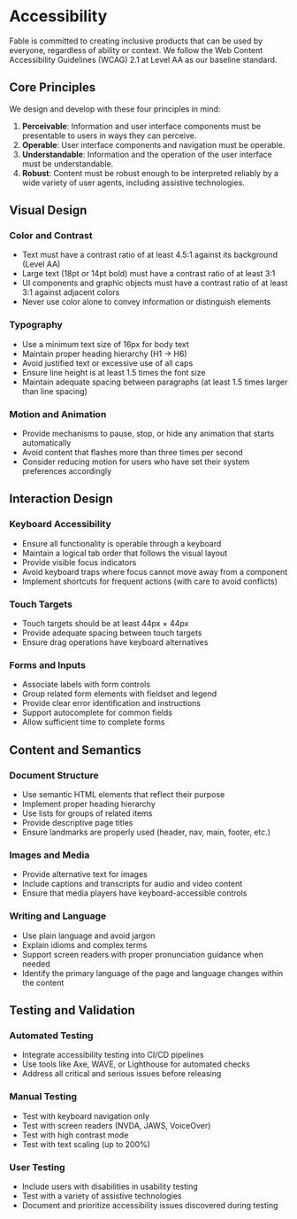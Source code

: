 # Accessibility

Fable is committed to creating inclusive products that can be used by everyone, regardless of ability or context. We follow the Web Content Accessibility Guidelines (WCAG) 2.1 at Level AA as our baseline standard.

## Core Principles

We design and develop with these four principles in mind:

1. **Perceivable**: Information and user interface components must be presentable to users in ways they can perceive.
2. **Operable**: User interface components and navigation must be operable.
3. **Understandable**: Information and the operation of the user interface must be understandable.
4. **Robust**: Content must be robust enough to be interpreted reliably by a wide variety of user agents, including assistive technologies.

## Visual Design

### Color and Contrast

- Text must have a contrast ratio of at least 4.5:1 against its background (Level AA)
- Large text (18pt or 14pt bold) must have a contrast ratio of at least 3:1
- UI components and graphic objects must have a contrast ratio of at least 3:1 against adjacent colors
- Never use color alone to convey information or distinguish elements

### Typography

- Use a minimum text size of 16px for body text
- Maintain proper heading hierarchy (H1 → H6)
- Avoid justified text or excessive use of all caps
- Ensure line height is at least 1.5 times the font size
- Maintain adequate spacing between paragraphs (at least 1.5 times larger than line spacing)

### Motion and Animation

- Provide mechanisms to pause, stop, or hide any animation that starts automatically
- Avoid content that flashes more than three times per second
- Consider reducing motion for users who have set their system preferences accordingly

## Interaction Design

### Keyboard Accessibility

- Ensure all functionality is operable through a keyboard
- Maintain a logical tab order that follows the visual layout
- Provide visible focus indicators
- Avoid keyboard traps where focus cannot move away from a component
- Implement shortcuts for frequent actions (with care to avoid conflicts)

### Touch Targets

- Touch targets should be at least 44px × 44px
- Provide adequate spacing between touch targets
- Ensure drag operations have keyboard alternatives

### Forms and Inputs

- Associate labels with form controls
- Group related form elements with fieldset and legend
- Provide clear error identification and instructions
- Support autocomplete for common fields
- Allow sufficient time to complete forms

## Content and Semantics

### Document Structure

- Use semantic HTML elements that reflect their purpose
- Implement proper heading hierarchy
- Use lists for groups of related items
- Provide descriptive page titles
- Ensure landmarks are properly used (header, nav, main, footer, etc.)

### Images and Media

- Provide alternative text for images
- Include captions and transcripts for audio and video content
- Ensure that media players have keyboard-accessible controls

### Writing and Language

- Use plain language and avoid jargon
- Explain idioms and complex terms
- Support screen readers with proper pronunciation guidance when needed
- Identify the primary language of the page and language changes within the content

## Testing and Validation

### Automated Testing

- Integrate accessibility testing into CI/CD pipelines
- Use tools like Axe, WAVE, or Lighthouse for automated checks
- Address all critical and serious issues before releasing

### Manual Testing

- Test with keyboard navigation only
- Test with screen readers (NVDA, JAWS, VoiceOver)
- Test with high contrast mode
- Test with text scaling (up to 200%)

### User Testing

- Include users with disabilities in usability testing
- Test with a variety of assistive technologies
- Document and prioritize accessibility issues discovered during testing